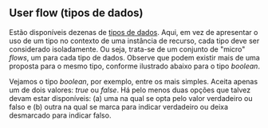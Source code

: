 ## User flow (tipos de dados)

Estão disponíveis dezenas de [tipos de dados](http://hl7.org/fhir/r4/datatypes.html).
Aqui, em vez de apresentar o uso de um tipo no contexto de uma instância de recurso,
cada tipo deve ser considerado isoladamente. Ou seja, trata-se de um conjunto de
"micro" _flows_, um para cada tipo de dados. Observe que podem existir mais de uma
proposta para o mesmo tipo, conforme ilustrado abaixo para o tipo _boolean_.

Vejamos o tipo _boolean_, por exemplo, entre os mais simples. Aceita apenas
um de dois valores: _true_ ou _false_. Há pelo menos duas opções que talvez 
devam estar disponíveis: (a) uma na qual se opta pelo valor verdadeiro ou falso e 
(b) outra na qual se marca para indicar verdadeiro ou deixa desmarcado para indicar
falso. 
